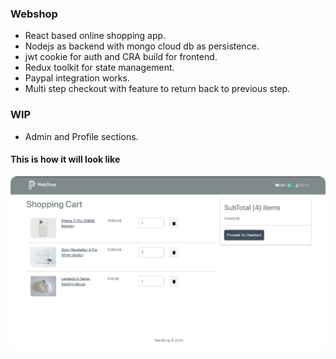### Webshop

- React based online shopping app.
- Nodejs as backend with mongo cloud db as persistence.
- jwt cookie for auth and CRA build for frontend.
- Redux toolkit for state management.
- Paypal integration works.
- Multi step checkout with feature to return back to previous step.

### WIP

- Admin and Profile sections.

#### This is how it will look like

<img
  src="./webshop.jpg"
  alt="contacts-manager-webpack"
  style="margin: 0 auto; border-radius:10px"/>
